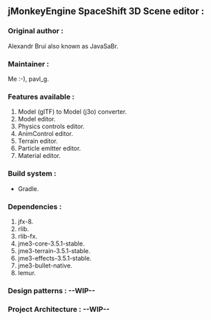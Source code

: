 ## jMonkeyEngine SpaceShift 3D Scene editor : 

### Original author : 
Alexandr Brui also known as JavaSaBr.

### Maintainer :
Me :-), pavl_g.

### Features available :
1) Model (glTF) to Model (j3o) converter.
2) Model editor.
3) Physics controls editor.
4) AnimControl editor.
5) Terrain editor.
6) Particle emitter editor.
7) Material editor.

### Build system : 
- Gradle.

### Dependencies : 
1) jfx-8.
2) rlib.
3) rlib-fx.
4) jme3-core-3.5.1-stable.
5) jme3-terrain-3.5.1-stable.
6) jme3-effects-3.5.1-stable.
7) jme3-bullet-native.
8) lemur.

### Design patterns : --WIP--

### Project Architecture : --WIP--
